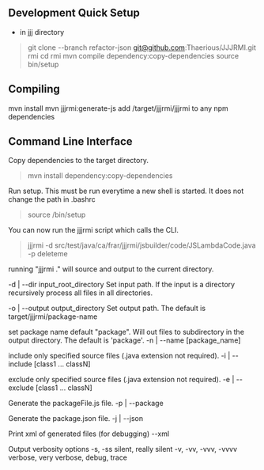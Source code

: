 Development Quick Setup
-----------------------
- in jjj directory
> git clone --branch refactor-json git@github.com:Thaerious/JJJRMI.git rmi
> cd rmi
> mvn compile dependency:copy-dependencies
> source bin/setup

Compiling
---------
mvn install
mvn jjjrmi:generate-js
add /target/jjjrmi/jjjrmi to any npm dependencies

Command Line Interface
----------------------
Copy dependencies to the target directory.
> mvn install dependency:copy-dependencies 

Run setup.  This must be run everytime a new shell is started.  It does not change
the path in .bashrc
> source /bin/setup

You can now run the jjjrmi script which calls the CLI.
> jjjrmi -d src/test/java/ca/frar/jjjrmi/jsbuilder/code/JSLambdaCode.java -p deleteme

running "jjjrmi ." will source and output to the current directory.

-d | --dir input_root_directory
Set input path. If the input is a directory recursively process all files in all
directories.

-o | --output output_directory
Set output path.  The default is target/jjjrmi/package-name

set package name default "package".  Will out files to subdirectory in the output directory.
The default is 'package'.
-n | --name [package_name]

include only specified source files (.java extension not required).
-i | --include [class1 ... classN]

exclude only specified source files (.java extension not required).
-e | --exclude [class1 ... classN]

Generate the packageFile.js file.
-p | --package

Generate the package.json file.
-j | --json

Print xml of generated files (for debugging)
--xml

Output verbosity options
-s, -ss silent, really silent
-v, -vv, -vvv, -vvvv verbose, very verbose, debug, trace
